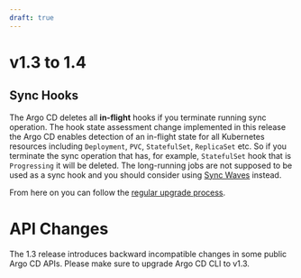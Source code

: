 ```yaml
---
draft: true
---
```


# v1.3 to 1.4

## Sync Hooks

The Argo CD deletes all **in-flight** hooks if you terminate running sync operation. The hook state assessment change implemented in this release the Argo CD enables detection of 
an in-flight state for all Kubernetes resources including `Deployment`, `PVC`, `StatefulSet`, `ReplicaSet` etc. So if you terminate the sync operation that has, for example,
`StatefulSet` hook that is `Progressing` it will be deleted. The long-running jobs are not supposed to be used as a sync hook and you should consider using
[Sync Waves](../../user-guide/sync-waves.md) instead.
 
From here on you can follow the [regular upgrade process](./overview.md).

# API Changes

The 1.3 release introduces backward incompatible changes in some public Argo CD APIs. Please make sure to upgrade
Argo CD CLI to v1.3. 
